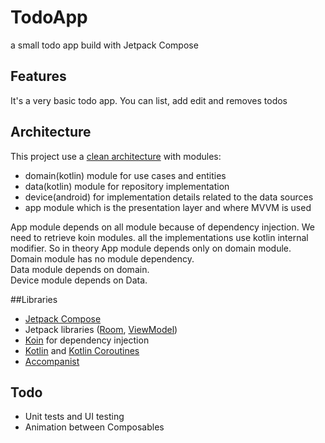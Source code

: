 # TodoApp
a small todo app build with Jetpack Compose

## Features
It's a very basic todo app. You can list, add edit and removes todos

## Architecture
This project use a [clean architecture](https://blog.cleancoder.com/uncle-bob/2012/08/13/the-clean-architecture.html) with modules:
* domain(kotlin) module for use cases and entities
* data(kotlin) module for repository implementation
* device(android) for implementation details related to the data sources
* app module which is the presentation layer and where MVVM is used

App module depends on all module because of dependency injection. We need to retrieve koin modules. all the implementations 
use kotlin internal modifier. So in theory App module depends only on domain module.  
Domain module has no module dependency.  
Data module depends on domain.  
Device module depends on Data.  

##Libraries

* [Jetpack Compose](https://developer.android.com/jetpack/compose)
* Jetpack libraries ([Room](https://developer.android.com/training/data-storage/room), [ViewModel](https://developer.android.com/topic/libraries/architecture/viewmodel?hl=en))
* [Koin](https://insert-koin.io) for dependency injection
* [Kotlin](https://kotlinlang.org/) and [Kotlin Coroutines](https://kotlinlang.org/docs/coroutines-overview.html)
* [Accompanist](https://google.github.io/accompanist/)

## Todo
* Unit tests and UI testing
* Animation between Composables
